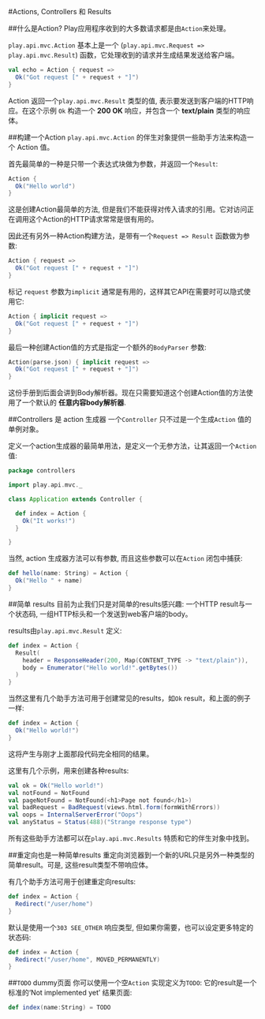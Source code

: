 #Actions, Controllers 和 Results

##什么是Action?
Play应用程序收到的大多数请求都是由`Action`来处理。

`play.api.mvc.Action` 基本上是一个 (`play.api.mvc.Request => play.api.mvc.Result`) 函数，它处理收到的请求并生成结果发送给客户端。

```scala
val echo = Action { request =>
  Ok("Got request [" + request + "]")
}
```

Action 返回一个`play.api.mvc.Result` 类型的值, 表示要发送到客户端的HTTP响应。在这个示例 `Ok` 构造一个 **200 OK** 响应，并包含一个 **text/plain** 类型的响应体。


##构建一个Action
`play.api.mvc.Action` 的伴生对象提供一些助手方法来构造一个 Action 值。

首先最简单的一种是只带一个表达式块做为参数，并返回一个`Result`:

```scala
Action {
  Ok("Hello world")
}
```

这是创建Action最简单的方法, 但是我们不能获得对传入请求的引用。它对访问正在调用这个Action的HTTP请求常常是很有用的。

因此还有另外一种Action构建方法，是带有一个`Request => Result` 函数做为参数:

```scala
Action { request =>
  Ok("Got request [" + request + "]")
}
```

标记 `request` 参数为`implicit` 通常是有用的，这样其它API在需要时可以隐式使用它:

```scala
Action { implicit request =>
  Ok("Got request [" + request + "]")
}
```

最后一种创建Action值的方式是指定一个额外的`BodyParser` 参数:

```scala
Action(parse.json) { implicit request =>
  Ok("Got request [" + request + "]")
}
```

这份手册到后面会讲到Body解析器。现在只需要知道这个创建Action值的方法使用了一个默认的 **任意内容body解析器**.


##Controllers 是 action 生成器
一个`Controller` 只不过是一个生成`Action` 值的单例对象。

定义一个action生成器的最简单用法，是定义一个无参方法，让其返回一个`Action` 值:

```scala
package controllers

import play.api.mvc._

class Application extends Controller {

  def index = Action {
    Ok("It works!")
  }

}
```

当然, action 生成器方法可以有参数, 而且这些参数可以在`Action` 闭包中捕获:

```scala
def hello(name: String) = Action {
  Ok("Hello " + name)
}
```


##简单 results
目前为止我们只是对简单的results感兴趣: 一个HTTP result与一个状态码, 一组HTTP标头和一个发送到web客户端的body。

results由`play.api.mvc.Result` 定义:

```scala
def index = Action {
  Result(
    header = ResponseHeader(200, Map(CONTENT_TYPE -> "text/plain")),
    body = Enumerator("Hello world!".getBytes())
  )
}
```

当然这里有几个助手方法可用于创建常见的results，如`Ok` result，和上面的例子一样:

```scala
def index = Action {
  Ok("Hello world!")
}
```

这将产生与刚才上面那段代码完全相同的结果。

这里有几个示例，用来创建各种results:

```scala
val ok = Ok("Hello world!")
val notFound = NotFound
val pageNotFound = NotFound(<h1>Page not found</h1>)
val badRequest = BadRequest(views.html.form(formWithErrors))
val oops = InternalServerError("Oops")
val anyStatus = Status(488)("Strange response type")
```

所有这些助手方法都可以在`play.api.mvc.Results` 特质和它的伴生对象中找到。


##重定向也是一种简单results
重定向浏览器到一个新的URL只是另外一种类型的简单result。可是, 这些result类型不带响应体。

有几个助手方法可用于创建重定向results:

```scala
def index = Action {
  Redirect("/user/home")
}
```

默认是使用一个`303 SEE_OTHER` 响应类型, 但如果你需要，也可以设定更多特定的状态码:

```scala
def index = Action {
  Redirect("/user/home", MOVED_PERMANENTLY)
}
```


##`TODO` dummy页面
你可以使用一个空`Action` 实现定义为`TODO`: 它的result是一个标准的‘Not implemented yet’ 结果页面:

```scala
def index(name:String) = TODO
```